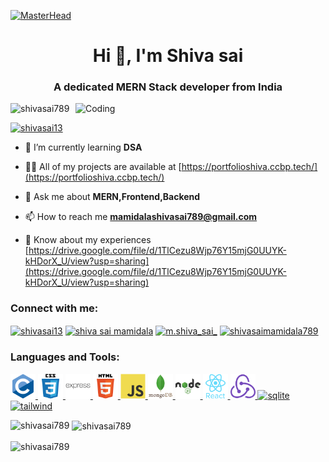 [![MasterHead](https://res.cloudinary.com/dsovyumur/image/upload/v1729793465/github-header-image_kdd8wh.png)](https://portfolioshiva.ccbp.tech/)


<h1 align="center">Hi 👋, I'm Shiva sai</h1>
<h3 align="center">A dedicated MERN Stack developer from India</h3>
<img align="right" alt="Coding" width="400" src="https://media.licdn.com/dms/image/D5612AQGOmwfIE5mlWA/article-cover_image-shrink_720_1280/0/1674617947228?e=2147483647&v=beta&t=FTU_isQ6VYfV5D_ueFHPWvT8ZqgDeJG3yr8Mi8lpfk0" >

<p align="left"> <img src="https://komarev.com/ghpvc/?username=shivasai789&label=Profile%20views&color=0e75b6&style=flat" alt="shivasai789" /> </p>

<p align="left"> <a href="https://twitter.com/shivasai13" target="blank"><img src="https://img.shields.io/twitter/follow/shivasai13?logo=twitter&style=for-the-badge" alt="shivasai13" /></a> </p>

- 🌱 I’m currently learning **DSA**

- 👨‍💻 All of my projects are available at [https://portfolioshiva.ccbp.tech/](https://portfolioshiva.ccbp.tech/)

- 💬 Ask me about **MERN,Frontend,Backend**

- 📫 How to reach me **mamidalashivasai789@gmail.com**

- 📄 Know about my experiences [https://drive.google.com/file/d/1TlCezu8Wjp76Y15mjG0UUYK-kHDorX_U/view?usp=sharing](https://drive.google.com/file/d/1TlCezu8Wjp76Y15mjG0UUYK-kHDorX_U/view?usp=sharing)

<h3 align="left">Connect with me:</h3>
<p align="left">
<a href="https://twitter.com/shivasai13" target="blank"><img align="center" src="https://raw.githubusercontent.com/rahuldkjain/github-profile-readme-generator/master/src/images/icons/Social/twitter.svg" alt="shivasai13" height="30" width="40" /></a>
<a href="https://linkedin.com/in/shiva sai mamidala" target="blank"><img align="center" src="https://raw.githubusercontent.com/rahuldkjain/github-profile-readme-generator/master/src/images/icons/Social/linked-in-alt.svg" alt="shiva sai mamidala" height="30" width="40" /></a>
<a href="https://instagram.com/m.shiva_sai_" target="blank"><img align="center" src="https://raw.githubusercontent.com/rahuldkjain/github-profile-readme-generator/master/src/images/icons/Social/instagram.svg" alt="m.shiva_sai_" height="30" width="40" /></a>
<a href="https://www.youtube.com/c/shivasaimamidala789" target="blank"><img align="center" src="https://raw.githubusercontent.com/rahuldkjain/github-profile-readme-generator/master/src/images/icons/Social/youtube.svg" alt="shivasaimamidala789" height="30" width="40" /></a>
</p>

<h3 align="left">Languages and Tools:</h3>
<p align="left"> <a href="https://www.cprogramming.com/" target="_blank" rel="noreferrer"> <img src="https://raw.githubusercontent.com/devicons/devicon/master/icons/c/c-original.svg" alt="c" width="40" height="40"/> </a> <a href="https://www.w3schools.com/css/" target="_blank" rel="noreferrer"> <img src="https://raw.githubusercontent.com/devicons/devicon/master/icons/css3/css3-original-wordmark.svg" alt="css3" width="40" height="40"/> </a> <a href="https://expressjs.com" target="_blank" rel="noreferrer"> <img src="https://raw.githubusercontent.com/devicons/devicon/master/icons/express/express-original-wordmark.svg" alt="express" width="40" height="40"/> </a> <a href="https://www.w3.org/html/" target="_blank" rel="noreferrer"> <img src="https://raw.githubusercontent.com/devicons/devicon/master/icons/html5/html5-original-wordmark.svg" alt="html5" width="40" height="40"/> </a> <a href="https://developer.mozilla.org/en-US/docs/Web/JavaScript" target="_blank" rel="noreferrer"> <img src="https://raw.githubusercontent.com/devicons/devicon/master/icons/javascript/javascript-original.svg" alt="javascript" width="40" height="40"/> </a> <a href="https://www.mongodb.com/" target="_blank" rel="noreferrer"> <img src="https://raw.githubusercontent.com/devicons/devicon/master/icons/mongodb/mongodb-original-wordmark.svg" alt="mongodb" width="40" height="40"/> </a> <a href="https://nodejs.org" target="_blank" rel="noreferrer"> <img src="https://raw.githubusercontent.com/devicons/devicon/master/icons/nodejs/nodejs-original-wordmark.svg" alt="nodejs" width="40" height="40"/> </a> <a href="https://reactjs.org/" target="_blank" rel="noreferrer"> <img src="https://raw.githubusercontent.com/devicons/devicon/master/icons/react/react-original-wordmark.svg" alt="react" width="40" height="40"/> </a> <a href="https://redux.js.org" target="_blank" rel="noreferrer"> <img src="https://raw.githubusercontent.com/devicons/devicon/master/icons/redux/redux-original.svg" alt="redux" width="40" height="40"/> </a> <a href="https://www.sqlite.org/" target="_blank" rel="noreferrer"> <img src="https://www.vectorlogo.zone/logos/sqlite/sqlite-icon.svg" alt="sqlite" width="40" height="40"/> </a> <a href="https://tailwindcss.com/" target="_blank" rel="noreferrer"> <img src="https://www.vectorlogo.zone/logos/tailwindcss/tailwindcss-icon.svg" alt="tailwind" width="40" height="40"/> </a> </p>

<p><img align="left" src="https://github-readme-stats.vercel.app/api/top-langs?username=shivasai789&show_icons=true&locale=en&layout=compact" alt="shivasai789" /></p>

<p>&nbsp;<img align="center" src="https://github-readme-stats.vercel.app/api?username=shivasai789&show_icons=true&locale=en" alt="shivasai789" /></p>

<p><img align="center" src="https://github-readme-streak-stats.herokuapp.com/?user=shivasai789&" alt="shivasai789" /></p>
